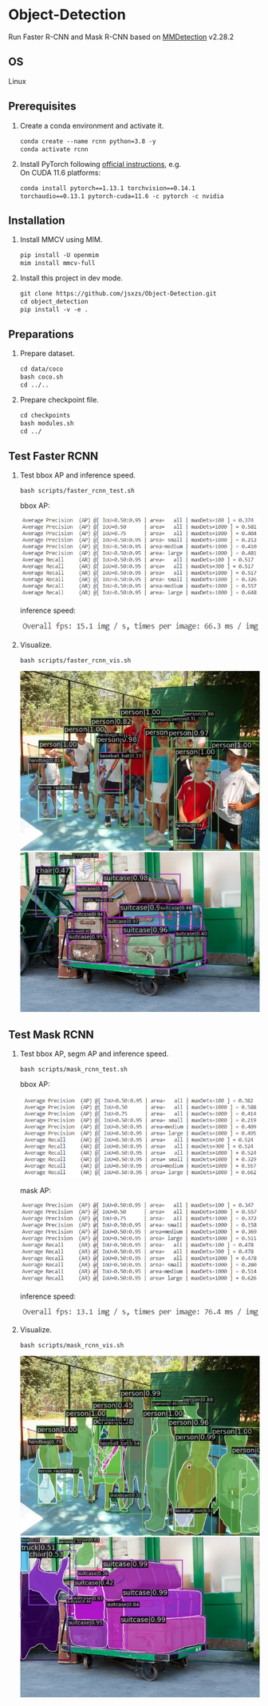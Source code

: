 # Object-Detection

Run Faster R-CNN and Mask R-CNN based on [MMDetection](https://github.com/open-mmlab/mmdetection) v2.28.2

## OS
Linux 

## Prerequisites
1. Create a conda environment and activate it.
   ```
   conda create --name rcnn python=3.8 -y
   conda activate rcnn
   ```

2. Install PyTorch following [official instructions](https://pytorch.org/get-started/locally/), e.g.<br>
   On CUDA 11.6 platforms:
   ```
   conda install pytorch==1.13.1 torchvision==0.14.1 torchaudio==0.13.1 pytorch-cuda=11.6 -c pytorch -c nvidia
   ```
## Installation
1. Install MMCV using MIM.
   ```
   pip install -U openmim
   mim install mmcv-full
   ```
2. Install this project in dev mode.
   ```
   git clone https://github.com/jsxzs/Object-Detection.git
   cd object_detection
   pip install -v -e .
   ```

## Preparations
1. Prepare dataset.
   ```
   cd data/coco
   bash coco.sh
   cd ../..
   ```

2. Prepare checkpoint file.
   ```
   cd checkpoints
   bash modules.sh
   cd ../
   ```

## Test Faster RCNN
1. Test bbox AP and inference speed.
   ```
   bash scripts/faster_rcnn_test.sh
   ```
   bbox AP:

   ![](resources/faster_rcnn_test.png)

   inference speed:

   ![](resources/faster_rcnn_fps.png)

2. Visualize.
   ```
   bash scripts/faster_rcnn_vis.sh
   ```
   ![](vis_examples/faster_rcnn/000000001000.jpg)
   ![](vis_examples/faster_rcnn/000000026941.jpg)

## Test Mask RCNN
1. Test bbox AP, segm AP and inference speed.
   ```
   bash scripts/mask_rcnn_test.sh
   ```
   bbox AP:

   ![](resources/mask_rcnn_bbox.png)

   mask AP:

   ![](resources/mask_rcnn_segm.png)

   inference speed:
   
   ![](resources/mask_rcnn_fps.png)

2. Visualize.
   ```
   bash scripts/mask_rcnn_vis.sh
   ```
   ![](vis_examples/mask_rcnn/000000001000.jpg)
   ![](vis_examples/mask_rcnn/000000026941.jpg)

